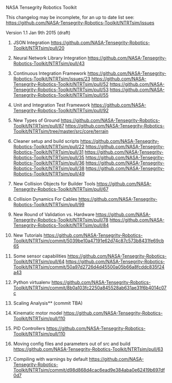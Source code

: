 NASA Tensegrity Robotics Toolkit

This changelog may be incomplete, for an up to date list see:
https://github.com/NASA-Tensegrity-Robotics-Toolkit/NTRTsim/issues

Version 1.1 Jan 9th 2015 (draft)

1. JSON Integration
https://github.com/NASA-Tensegrity-Robotics-Toolkit/NTRTsim/pull/20

2. Neural Network Library Integration
https://github.com/NASA-Tensegrity-Robotics-Toolkit/NTRTsim/pull/43

3. Continuous Integration Framework
https://github.com/NASA-Tensegrity-Robotics-Toolkit/NTRTsim/issues/23
https://github.com/NASA-Tensegrity-Robotics-Toolkit/NTRTsim/pull/52
https://github.com/NASA-Tensegrity-Robotics-Toolkit/NTRTsim/pull/53
https://github.com/NASA-Tensegrity-Robotics-Toolkit/NTRTsim/pull/55

4. Unit and Integration Test Framework
https://github.com/NASA-Tensegrity-Robotics-Toolkit/NTRTsim/pull/92

5. New Types of Ground
https://github.com/NASA-Tensegrity-Robotics-Toolkit/NTRTsim/pull/87
https://github.com/NASA-Tensegrity-Robotics-Toolkit/NTRTsim/tree/master/src/core/terrain

6. Cleaner setup and build scripts
https://github.com/NASA-Tensegrity-Robotics-Toolkit/NTRTsim/pull/22
https://github.com/NASA-Tensegrity-Robotics-Toolkit/NTRTsim/pull/31
https://github.com/NASA-Tensegrity-Robotics-Toolkit/NTRTsim/pull/35
https://github.com/NASA-Tensegrity-Robotics-Toolkit/NTRTsim/pull/36
https://github.com/NASA-Tensegrity-Robotics-Toolkit/NTRTsim/pull/38
https://github.com/NASA-Tensegrity-Robotics-Toolkit/NTRTsim/pull/49

7. New Collision Objects for Builder Tools
https://github.com/NASA-Tensegrity-Robotics-Toolkit/NTRTsim/pull/67

8. Collision Dynamics For Cables
https://github.com/NASA-Tensegrity-Robotics-Toolkit/NTRTsim/pull/99

9. New Round of Validation vs. Hardware
https://github.com/NASA-Tensegrity-Robotics-Toolkit/NTRTsim/pull/78
https://github.com/NASA-Tensegrity-Robotics-Toolkit/NTRTsim/pull/84

10. New Tutorials
https://github.com/NASA-Tensegrity-Robotics-Toolkit/NTRTsim/commit/5039be10a47191e62d74c87c573b8431fe69cb65

11. Some sensor capabilities
https://github.com/NASA-Tensegrity-Robotics-Toolkit/NTRTsim/pull/64
https://github.com/NASA-Tensegrity-Robotics-Toolkit/NTRTsim/commit/50a97d2726d4d45500a05b66a8fcddc835f24a43

12. Python virtualenv
https://github.com/NASA-Tensegrity-Robotics-Toolkit/NTRTsim/commit/8b0a103fc2250a845528ab631ae31f6b4014c07c

13. Scaling Analysis** (commit TBA)

14. Kinematic motor model
https://github.com/NASA-Tensegrity-Robotics-Toolkit/NTRTsim/pull/110

15. PID Controllers
https://github.com/NASA-Tensegrity-Robotics-Toolkit/NTRTsim/pull/110

16. Moving config files and parameters out of src and build
https://github.com/NASA-Tensegrity-Robotics-Toolkit/NTRTsim/pull/63

17. Compiling with warnings by default
https://github.com/NASA-Tensegrity-Robotics-Toolkit/NTRTsim/commit/d98d868d4cac6ead9e384aba0e62419b697df0d7
